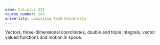 ```yaml
---
name: Calculus III
course_number: 243
university: Louisiana Tech University
---
```


Vectors, three-dimensional coordinates, double and triple integrals, vector valued functions and motion in space.


